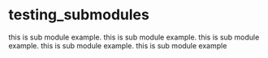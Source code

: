 testing_submodules
==================

this is sub module example. this is sub module example. this is sub module example. this is sub module example. this is sub module example
